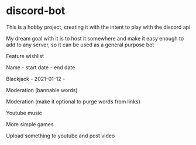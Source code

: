 # discord-bot

This is a hobby project, creating it with the intent to play with the discord api

My dream goal with it is to host it somewhere and make it easy enough to add to any server, so it can be used as a general purpose bot

Feature wishlist

Name - start date - end date

Blackjack - 2021-01-12 - 

Moderation (bannable words)

Moderation (make it optional to purge words from links)

Youtube music

More simple games

Upload something to youtube and post video
